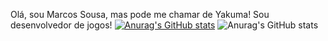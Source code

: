 Olá, sou Marcos Sousa, mas pode me chamar de Yakuma! Sou desenvolvedor de jogos!
[![Anurag's GitHub stats](https://github-readme-stats.vercel.app/api?username=YakumaKuramy)](https://github.com/yakumakuramy/github-readme-stats)
![Anurag's GitHub stats](https://github-readme-stats.vercel.app/api?username=YakumaKuramy&hide=contribs,prs)
